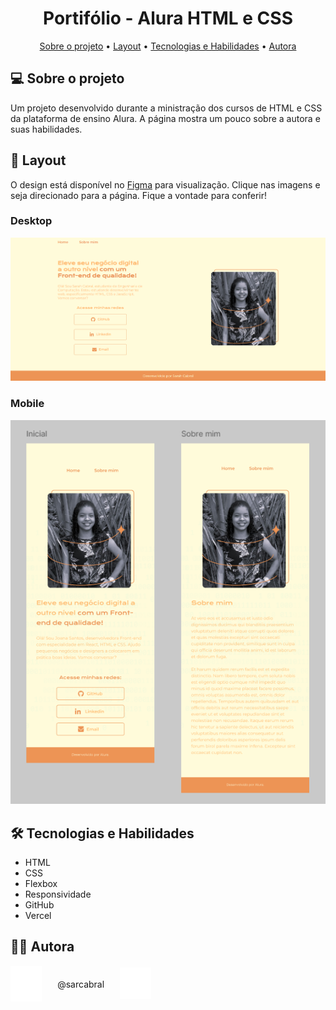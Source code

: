 <h1 align= "center">Portifólio - Alura HTML e CSS</h1>
<p align="center">
<a href="#-sobre-o-projeto">Sobre o projeto</a> •
 <a href="#-layout">Layout</a> • 
 <a href="#-tecnologias-e-habilidades">Tecnologias e Habilidades</a> • 
 <a href="#-autora">Autora</a>
 </p>

 ## 💻 Sobre o projeto
 Um projeto desenvolvido durante a ministração dos cursos de HTML e CSS da plataforma de ensino Alura. A página mostra um pouco sobre a autora e suas habilidades.

 ## 🎨 Layout
 O design está disponível no [Figma](https://www.figma.com/proto/3N50NADAVNzaz8WvgK8Ao5/Portfolio---Curso-HTML-e-CSS-Alura?t=gD4UsMCadlXxOLXX-1) para visualização. 
 Clique nas imagens e seja direcionado para a página. Fique a vontade para conferir!

<h3>Desktop</h3>
    <p align="center">
        <a href="https://portifolio-seven-vert-24.vercel.app/" target="_blank">
            <img src="./assets/assetsREADME/pagina-desktop.png" alt="Página em uma tela Desktop">
        </a>
    </p>

<h3>Mobile</h3>
    <a href="https://portifolio-seven-vert-24.vercel.app/" target="_blank">
        <img src="./assets/assetsREADME/pagina-mobile.png" alt="Página em uma tela Mobile">
    </a>

## 🛠 Tecnologias e Habilidades

* HTML
* CSS
* Flexbox
* Responsividade
* GitHub
* Vercel

## 🧙‍♂️ Autora


<p align="center" style= "display: flex;justify-content: flex-start; align-items: center;">
    <a href="https://www.linkedin.com/in/sarcabral/" target="_blank" style="padding: 0 5% 0 0;">
        <img src="./assets/assetsREADME/linkedin.svg" width=50px>
    </a>
    @sarcabral
    <a href="mailto:sarah000cabral@gmail.com" target="_blank" style="padding: 0 0 0 5%;">
        <img src="./assets/assetsREADME/envelope-solid.svg" width=50px>
    </a>
</p>